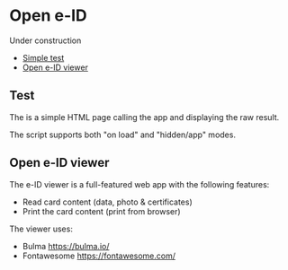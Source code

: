 # Open e-ID

Under construction

* [Simple test](https://e-id.github.io/test.html)
* [Open e-ID viewer](https://e-id.github.io/viewer)

## Test

The is a simple HTML page calling the app and displaying the raw result.

The script supports both "on load" and "hidden/app" modes.

## Open e-ID viewer

The e-ID viewer is a full-featured web app with the following features:

* Read card content (data, photo & certificates)
* Print the card content (print from browser)

The viewer uses:

* Bulma https://bulma.io/
* Fontawesome https://fontawesome.com/
